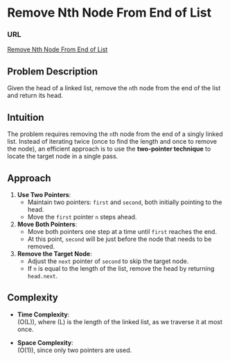 # Remove Nth Node From End of List

### URL
[Remove Nth Node From End of List](https://leetcode.com/problems/remove-nth-node-from-end-of-list/description/)

## Problem Description
Given the head of a linked list, remove the `n`th node from the end of the list and return its head.

## Intuition
The problem requires removing the `n`th node from the end of a singly linked list. Instead of iterating twice (once to find the length and once to remove the node), an efficient approach is to use the **two-pointer technique** to locate the target node in a single pass.

## Approach
1. **Use Two Pointers**:  
   - Maintain two pointers: `first` and `second`, both initially pointing to the head.
   - Move the `first` pointer `n` steps ahead.
2. **Move Both Pointers**:  
   - Move both pointers one step at a time until `first` reaches the end.
   - At this point, `second` will be just before the node that needs to be removed.
3. **Remove the Target Node**:  
   - Adjust the `next` pointer of `second` to skip the target node.
   - If `n` is equal to the length of the list, remove the head by returning `head.next`.

## Complexity
- **Time Complexity**:  
  \(O(L)\), where \(L\) is the length of the linked list, as we traverse it at most once.

- **Space Complexity**:  
  \(O(1)\), since only two pointers are used.
